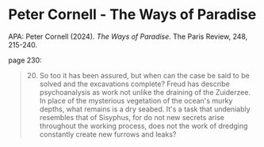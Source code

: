# Peter Cornell - The Ways of Paradise

APA: Peter Cornell (2024). _The Ways of Paradise_. The Paris Review, 248, 215-240.

page 230:  
> 20. So too it has been assured, but when can the case be said to be solved and the excavations complete? Freud has describe psychoanalysis as work not unlike the draining of the Zuiderzee. In place of the mysterious vegetation of the ocean's murky depths, what remains is a dry seabed. It's a task that undeniably resembles that of Sisyphus, for do not new secrets arise throughout the working process, does not the work of dredging constantly create new furrows and leaks?  

